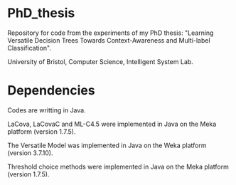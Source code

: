 # PhD_thesis

Repository for code from the experiments of my PhD thesis: "Learning Versatile Decision Trees Towards Context-Awareness and Multi-label Classification". 

University of Bristol, Computer Science, Intelligent System Lab.

# Dependencies

Codes are writting in Java. 

LaCova, LaCovaC and ML-C4.5 were implemented in Java on the Meka platform (version 1.7.5). 

The Versatile Model was implemented in Java on the Weka platform (version 3.7.10). 

Threshold choice methods were implemented in Java on the Meka platform (version 1.7.5). 
